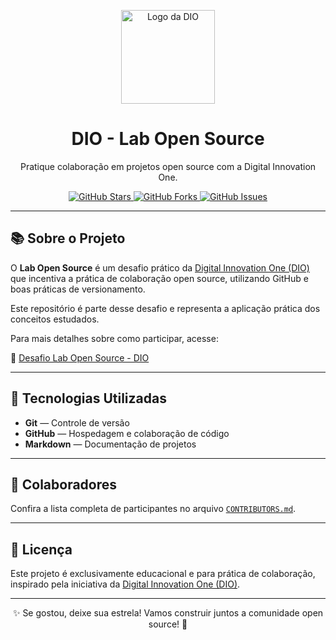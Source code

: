 <p align="center">

</p>

<p align="center">
  <img src="https://hermes.dio.me/tracks/f0b12c4c-5efc-4b92-a079-52d83d8b6d56.png" alt="Logo da DIO" width="150">
</p>

<h1 align="center">DIO - Lab Open Source</h1>

<p align="center">
  Pratique colaboração em projetos open source com a Digital Innovation One.
</p>

<p align="center">
  <a href="https://github.com/PedroThiago02/dio-lab-open-source/stargazers">
    <img alt="GitHub Stars" src="https://img.shields.io/github/stars/PedroThiago02/dio-lab-open-source?style=social">
  </a>
  <a href="https://github.com/PedroThiago02/dio-lab-open-source/network/members">
    <img alt="GitHub Forks" src="https://img.shields.io/github/forks/PedroThiago02/dio-lab-open-source?style=social">
  </a>
  <a href="https://github.com/PedroThiago02/dio-lab-open-source/issues">
    <img alt="GitHub Issues" src="https://img.shields.io/github/issues/PedroThiago02/dio-lab-open-source">
  </a>
</p>

---

## 📚 Sobre o Projeto

O **Lab Open Source** é um desafio prático da [Digital Innovation One (DIO)](https://www.dio.me/) que incentiva a prática de colaboração open source, utilizando GitHub e boas práticas de versionamento.

Este repositório é parte desse desafio e representa a aplicação prática dos conceitos estudados.

Para mais detalhes sobre como participar, acesse:

🔗 [Desafio Lab Open Source - DIO](https://github.com/digitalinnovationone/lab-open-source)

---

## 🚀 Tecnologias Utilizadas

- **Git** — Controle de versão
- **GitHub** — Hospedagem e colaboração de código
- **Markdown** — Documentação de projetos

---

## 👥 Colaboradores

Confira a lista completa de participantes no arquivo [`CONTRIBUTORS.md`](./CONTRIBUTORS.md).

---

## 📜 Licença

Este projeto é exclusivamente educacional e para prática de colaboração, inspirado pela iniciativa da [Digital Innovation One (DIO)](https://www.dio.me/).

---

<p align="center">
  ✨ Se gostou, deixe sua estrela! Vamos construir juntos a comunidade open source! 🚀
</p>
